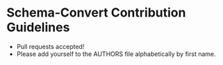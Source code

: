 Schema-Convert Contribution Guidelines
===============================

 - Pull requests accepted!
 - Please add yourself to the AUTHORS file alphabetically by first name.
